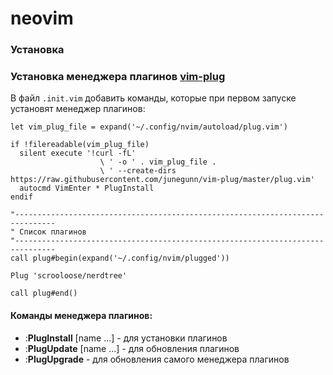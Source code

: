 # neovim

### Установка

### Установка менеджера плагинов [vim-plug](https://github.com/junegunn/vim-plug)

В файл `.init.vim` добавить команды, которые при первом запуске установят менеджер плагинов:

```vim
let vim_plug_file = expand('~/.config/nvim/autoload/plug.vim')

if !filereadable(vim_plug_file)
  silent execute '!curl -fL'
                    \ ' -o ' . vim_plug_file .
                    \ ' --create-dirs https://raw.githubusercontent.com/junegunn/vim-plug/master/plug.vim'
  autocmd VimEnter * PlugInstall
endif

"-------------------------------------------------------------------------------
" Список плагинов
"-------------------------------------------------------------------------------
call plug#begin(expand('~/.config/nvim/plugged'))
    
Plug 'scrooloose/nerdtree'
    
call plug#end()
```

#### Команды менеджера плагинов:

* :**PlugInstall** [name ...] - для установки плагинов
* :**PlugUpdate** [name ...] - для обновления плагинов
* :**PlugUpgrade** - для обновления самого менеджера плагинов
